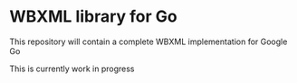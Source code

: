WBXML library for Go
====================

This repository will contain a complete WBXML implementation for Google Go

This is currently work in progress